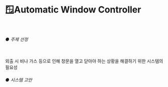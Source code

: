 # 🪟Automatic Window Controller

<br/>

###### ● 주제 선정
<br>
외출 시 비나 가스 등으로 인해 창문을 열고 닫아야 하는 상황을 해결하기 위한 시스템의 필요성

###### ● 시스템 고안
